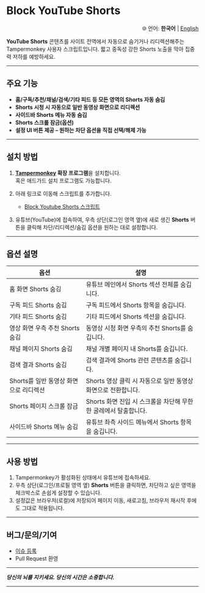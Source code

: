 # Block YouTube Shorts

<p align="right">
🌐 언어: 
<strong>한국어</strong> |
<a href="README.en.md">English</a>
</p>

**YouTube Shorts** 콘텐츠를 사이트 전역에서 자동으로 숨기거나 리디렉션해주는 Tampermonkey 사용자 스크립트입니다.
짧고 중독성 강한 Shorts 노출을 막아 집중력 저하를 예방하세요.

---

## 주요 기능

* **홈/구독/추천/채널/검색/기타 피드 등 모든 영역의 Shorts 자동 숨김**
* **Shorts 시청 시 자동으로 일반 동영상 화면으로 리디렉션**
* **사이드바 Shorts 메뉴 자동 숨김**
* **Shorts 스크롤 잠금(옵션)**
* **설정 UI 버튼 제공 – 원하는 차단 옵션을 직접 선택/해제 가능**

---

## 설치 방법

1. **[Tampermonkey](https://www.tampermonkey.net/) 확장 프로그램**을 설치합니다. <br> 혹은 애드가드 설치 프로그램도 가능합니다.

2. 아래 링크로 이동해 스크립트를 추가합니다.

   * [Block Youtube Shorts 스크립트](https://raw.githubusercontent.com/onetwohour/Block-YouTube-Shorts/main/main.user.js)

3. 유튜브(YouTube)에 접속하여, 우측 상단(로그인 영역 옆)에 새로 생긴 **Shorts** 버튼을 클릭해
   차단/리디렉션/숨김 옵션을 원하는 대로 설정합니다.

---

## 옵션 설명

| 옵션                       | 설명                                            |
| ------------------------ | --------------------------------------------- |
| 홈 화면 Shorts 숨김           | 유튜브 메인에서 Shorts 섹션 전체를 숨깁니다.               |
| 구독 피드 Shorts 숨김          | 구독 피드에서 Shorts 항목을 숨깁니다.       |
| 기타 피드 Shorts 숨김          | 기타 피드에서 Shorts 섹션을 숨깁니다.             |
| 영상 화면 우측 추천 Shorts 숨김    | 동영상 시청 화면 우측의 추천 Shorts를 숨깁니다.         |
| 채널 페이지 Shorts 숨김         | 채널 개별 페이지 내 Shorts를 숨깁니다.           |
| 검색 결과 Shorts 숨김          | 검색 결과에 Shorts 관련 콘텐츠를 숨깁니다.                   |
| Shorts를 일반 동영상 화면으로 리디렉션 | Shorts 영상 클릭 시 자동으로 일반 동영상 화면으로 전환합니다. |
| Shorts 페이지 스크롤 잠금        | Shorts 화면 진입 시 스크롤을 차단해 무한한 굴레에서 탈출합니다.      |
| 사이드바 Shorts 메뉴 숨김        | 유튜브 좌측 사이드 메뉴에서 Shorts 항목을 숨깁니다.         |

---

## 사용 방법

1. Tampermonkey가 활성화된 상태에서 유튜브에 접속하세요.
2. 우측 상단(로그인/프로필 영역 옆) **Shorts** 버튼을 클릭하면,
   차단하고 싶은 영역을 체크박스로 손쉽게 설정할 수 있습니다.
3. 설정값은 브라우저(로컬)에 저장되어 페이지 이동, 새로고침, 브라우저 재시작 후에도 그대로 적용됩니다.

---

## 버그/문의/기여

* [이슈 등록](https://github.com/onetwohour/Block-YouTube-Shorts/issues)
* Pull Request 환영

---

**_당신의 뇌를 지키세요. 당신의 시간은 소중합니다._**

---
